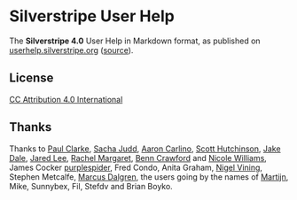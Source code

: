 # Silverstripe User Help

The **Silverstripe 4.0** User Help in Markdown format, as published on
[userhelp.silverstripe.org](http://userhelp.silverstripe.org)
([source](https://github.com/silverstripe/doc.silverstripe.org)).


## License

[CC Attribution 4.0 International](http://creativecommons.org/licenses/by/4.0/)

## Thanks

Thanks to [Paul Clarke](https://github.com/clarkepaul), [Sacha Judd](https://github.com/sachajudd), [Aaron Carlino](https://github.com/unclecheese),
 [Scott Hutchinson](https://github.com/scott1702), [Jake Dale](https://github.com/jakedaleweb), 
 [Jared Lee](https://github.com/newleeland), [Rachel Margaret](https://github.com/rupachup), 
 [Benn Crawford](https://github.com/be2n) and [Nicole Williams](https://github.com/nicolewilliams16), 
 James Cocker [purplespider](https://github.com/purplespider), Fred Condo, Anita Graham, [Nigel Vining](http://www.greenskate.co.nz/), 
 Stephen Metcalfe, [Marcus Dalgren](http://www.dragnet.se/), the users going by the names of [Martijn](http://www.axyrmedia.nl/), 
 Mike, Sunnybex, Fil, Stefdv and Brian Boyko.

